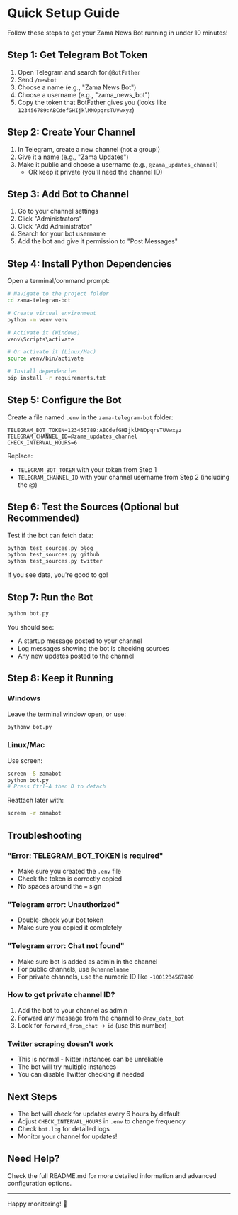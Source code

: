 # Quick Setup Guide

Follow these steps to get your Zama News Bot running in under 10 minutes!

## Step 1: Get Telegram Bot Token

1. Open Telegram and search for `@BotFather`
2. Send `/newbot`
3. Choose a name (e.g., "Zama News Bot")
4. Choose a username (e.g., "zama_news_bot")
5. Copy the token that BotFather gives you (looks like `123456789:ABCdefGHIjklMNOpqrsTUVwxyz`)

## Step 2: Create Your Channel

1. In Telegram, create a new channel (not a group!)
2. Give it a name (e.g., "Zama Updates")
3. Make it public and choose a username (e.g., `@zama_updates_channel`)
   - OR keep it private (you'll need the channel ID)

## Step 3: Add Bot to Channel

1. Go to your channel settings
2. Click "Administrators"
3. Click "Add Administrator"
4. Search for your bot username
5. Add the bot and give it permission to "Post Messages"

## Step 4: Install Python Dependencies

Open a terminal/command prompt:

```bash
# Navigate to the project folder
cd zama-telegram-bot

# Create virtual environment
python -m venv venv

# Activate it (Windows)
venv\Scripts\activate

# Or activate it (Linux/Mac)
source venv/bin/activate

# Install dependencies
pip install -r requirements.txt
```

## Step 5: Configure the Bot

Create a file named `.env` in the `zama-telegram-bot` folder:

```env
TELEGRAM_BOT_TOKEN=123456789:ABCdefGHIjklMNOpqrsTUVwxyz
TELEGRAM_CHANNEL_ID=@zama_updates_channel
CHECK_INTERVAL_HOURS=6
```

Replace:
- `TELEGRAM_BOT_TOKEN` with your token from Step 1
- `TELEGRAM_CHANNEL_ID` with your channel username from Step 2 (including the @)

## Step 6: Test the Sources (Optional but Recommended)

Test if the bot can fetch data:

```bash
python test_sources.py blog
python test_sources.py github
python test_sources.py twitter
```

If you see data, you're good to go!

## Step 7: Run the Bot

```bash
python bot.py
```

You should see:
- A startup message posted to your channel
- Log messages showing the bot is checking sources
- Any new updates posted to the channel

## Step 8: Keep it Running

### Windows
Leave the terminal window open, or use:
```bash
pythonw bot.py
```

### Linux/Mac
Use screen:
```bash
screen -S zamabot
python bot.py
# Press Ctrl+A then D to detach
```

Reattach later with:
```bash
screen -r zamabot
```

## Troubleshooting

### "Error: TELEGRAM_BOT_TOKEN is required"
- Make sure you created the `.env` file
- Check the token is correctly copied
- No spaces around the `=` sign

### "Telegram error: Unauthorized"
- Double-check your bot token
- Make sure you copied it completely

### "Telegram error: Chat not found"
- Make sure bot is added as admin in the channel
- For public channels, use `@channelname`
- For private channels, use the numeric ID like `-1001234567890`

### How to get private channel ID?
1. Add the bot to your channel as admin
2. Forward any message from the channel to `@raw_data_bot`
3. Look for `forward_from_chat` -> `id` (use this number)

### Twitter scraping doesn't work
- This is normal - Nitter instances can be unreliable
- The bot will try multiple instances
- You can disable Twitter checking if needed

## Next Steps

- The bot will check for updates every 6 hours by default
- Adjust `CHECK_INTERVAL_HOURS` in `.env` to change frequency
- Check `bot.log` for detailed logs
- Monitor your channel for updates!

## Need Help?

Check the full README.md for more detailed information and advanced configuration options.

---

Happy monitoring! 🚀

